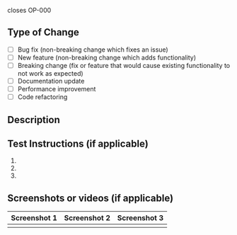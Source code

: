 closes OP-000

## Type of Change
- [ ] Bug fix (non-breaking change which fixes an issue)
- [ ] New feature (non-breaking change which adds functionality)
- [ ] Breaking change (fix or feature that would cause existing functionality to not work as expected)
- [ ] Documentation update
- [ ] Performance improvement
- [ ] Code refactoring

## Description 
<!-- Provide a clear and concise description of the changes -->

## Test Instructions (if applicable)
<!-- Steps to test the changes -->
1. 
2. 
3. 

## Screenshots or videos (if applicable)
<!-- Add screenshots to help explain your changes -->
| Screenshot 1 |  Screenshot 2 | Screenshot 3 |
| ------------- | -------------- | ---------- |
|               |                |            |
